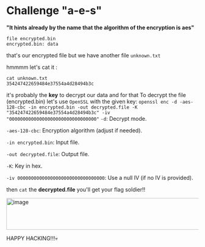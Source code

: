# Challenge "a-e-s"

**"It hints already by the name that the algorithm of the encryption is aes"**

```
file encrypted.bin    
encrypted.bin: data
```
that's our encrypted file 
but we have another file `unknown.txt`

hmmmm let's cat it : 
```
cat unknown.txt  
354247422659484e37554a4d28494b3c
```
it's probably the **key** to decrypt our data and for that To decrypt the file (encrypted.bin) let's use `OpenSSL` with the given key:
`openssl enc -d -aes-128-cbc -in encrypted.bin -out decrypted.file -K "354247422659484e37554a4d28494b3c" -iv "00000000000000000000000000000000"`
`-d`: Decrypt mode.

`-aes-128-cbc`: Encryption algorithm (adjust if needed).

`-in encrypted.bin`: Input file.

`-out decrypted.file`: Output file.

`-K`: Key in hex.

`-iv 00000000000000000000000000000000`: Use a null IV (if no IV is provided).


then `cat` the **decrypted.file** you'll get your flag soldier!!

<img width="649" height="83" alt="image" src="https://github.com/user-attachments/assets/80b21108-2153-4c8a-bbab-7d843860b330" />



HAPPY HACKING!!!💀
